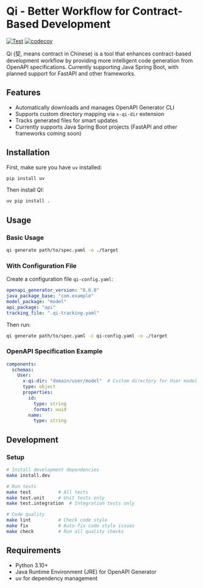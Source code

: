 # Qi - Better Workflow for Contract-Based Development

[![Test](https://github.com/nicksenap/qi/actions/workflows/test.yml/badge.svg)](https://github.com/nicksenap/qi/actions/workflows/test.yml)
[![codecov](https://codecov.io/gh/nicksenap/qi/graph/badge.svg)](https://codecov.io/gh/nicksenap/qi)

Qi (契, means contract in Chinese) is a tool that enhances contract-based development workflow by providing more intelligent code generation from OpenAPI specifications. Currently supporting Java Spring Boot, with planned support for FastAPI and other frameworks.

## Features

- Automatically downloads and manages OpenAPI Generator CLI
- Supports custom directory mapping via `x-qi-dir` extension
- Tracks generated files for smart updates
- Currently supports Java Spring Boot projects (FastAPI and other frameworks coming soon)

## Installation

First, make sure you have `uv` installed:
```bash
pip install uv
```

Then install QI:
```bash
uv pip install .
```

## Usage

### Basic Usage

```bash
qi generate path/to/spec.yaml -o ./target
```

### With Configuration File

Create a configuration file `qi-config.yaml`:

```yaml
openapi_generator_version: "6.6.0"
java_package_base: "com.example"
model_package: "model"
api_package: "api"
tracking_file: ".qi-tracking.yaml"
```

Then run:

```bash
qi generate path/to/spec.yaml -c qi-config.yaml -o ./target
```

### OpenAPI Specification Example

```yaml
components:
  schemas:
    User:
      x-qi-dir: "domain/user/model"  # Custom directory for User model
      type: object
      properties:
        id:
          type: string
          format: uuid
        name:
          type: string
```

## Development

### Setup

```bash
# Install development dependencies
make install.dev

# Run tests
make test          # All tests
make test.unit     # Unit tests only
make test.integration  # Integration tests only

# Code quality
make lint          # Check code style
make fix           # Auto-fix code style issues
make check         # Run all quality checks
```

## Requirements

- Python 3.10+
- Java Runtime Environment (JRE) for OpenAPI Generator
- uv for dependency management
